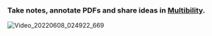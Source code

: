 ### Take notes, annotate PDFs and share ideas in [Multibility](https://slotdumpling.github.io/multibility/).


![Video_20220608_024922_669](https://user-images.githubusercontent.com/67586451/172551252-21b68bd4-2e18-470b-8482-3e70368d47cc.gif)
